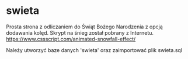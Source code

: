 # swieta
Prosta strona z odliczaniem do Świąt Bożego Narodzenia z opcją dodawania kolęd. 
Skrypt na śnieg został pobrany z Internetu. https://www.cssscript.com/animated-snowfall-effect/

Należy utworzyć baze danych 'swieta' oraz zaimportować plik swieta.sql
